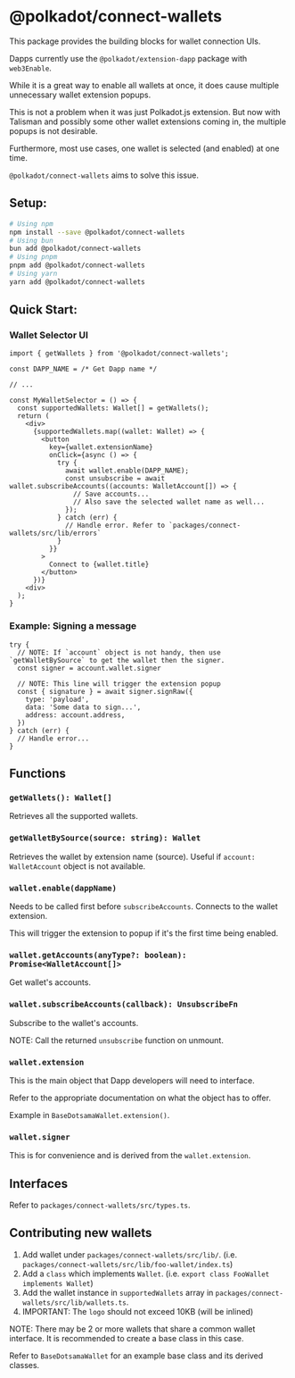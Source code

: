 # @polkadot/connect-wallets

This package provides the building blocks for wallet connection UIs.

Dapps currently use the `@polkadot/extension-dapp` package with `web3Enable`.

While it is a great way to enable all wallets at once, it does cause multiple unnecessary wallet extension popups.

This is not a problem when it was just Polkadot.js extension. But now with Talisman and possibly some other wallet extensions coming in, the multiple popups is not desirable.

Furthermore, most use cases, one wallet is selected (and enabled) at one time.

`@polkadot/connect-wallets` aims to solve this issue.

## Setup:

```bash
# Using npm
npm install --save @polkadot/connect-wallets
# Using bun
bun add @polkadot/connect-wallets
# Using pnpm
pnpm add @polkadot/connect-wallets
# Using yarn
yarn add @polkadot/connect-wallets
```

## Quick Start:

### Wallet Selector UI

```tsx
import { getWallets } from '@polkadot/connect-wallets';

const DAPP_NAME = /* Get Dapp name */

// ...

const MyWalletSelector = () => {
  const supportedWallets: Wallet[] = getWallets();
  return (
    <div>
      {supportedWallets.map((wallet: Wallet) => {
        <button
          key={wallet.extensionName}
          onClick={async () => {
            try {
              await wallet.enable(DAPP_NAME);
              const unsubscribe = await wallet.subscribeAccounts((accounts: WalletAccount[]) => {
                // Save accounts...
                // Also save the selected wallet name as well...
              });
            } catch (err) {
              // Handle error. Refer to `packages/connect-wallets/src/lib/errors`
            }
          }}
        >
          Connect to {wallet.title}
        </button>
      })}
    <div>
  );
}
```

### Example: Signing a message

```tsx
try {
  // NOTE: If `account` object is not handy, then use `getWalletBySource` to get the wallet then the signer.
  const signer = account.wallet.signer

  // NOTE: This line will trigger the extension popup
  const { signature } = await signer.signRaw({
    type: 'payload',
    data: 'Some data to sign...',
    address: account.address,
  })
} catch (err) {
  // Handle error...
}
```

## Functions

### `getWallets(): Wallet[]`

Retrieves all the supported wallets.

### `getWalletBySource(source: string): Wallet`

Retrieves the wallet by extension name (source). Useful if `account: WalletAccount` object is not available.

### `wallet.enable(dappName)`

Needs to be called first before `subscribeAccounts`. Connects to the wallet extension.

This will trigger the extension to popup if it's the first time being enabled.

### `wallet.getAccounts(anyType?: boolean): Promise<WalletAccount[]>`

Get wallet's accounts.

### `wallet.subscribeAccounts(callback): UnsubscribeFn`

Subscribe to the wallet's accounts.

NOTE: Call the returned `unsubscribe` function on unmount.

### `wallet.extension`

This is the main object that Dapp developers will need to interface.

Refer to the appropriate documentation on what the object has to offer.

Example in `BaseDotsamaWallet.extension()`.

### `wallet.signer`

This is for convenience and is derived from the `wallet.extension`.

## Interfaces

Refer to `packages/connect-wallets/src/types.ts`.

## Contributing new wallets

1. Add wallet under `packages/connect-wallets/src/lib/`. (i.e. `packages/connect-wallets/src/lib/foo-wallet/index.ts`)
2. Add a `class` which implements `Wallet`. (i.e. `export class FooWallet implements Wallet`)
3. Add the wallet instance in `supportedWallets` array in `packages/connect-wallets/src/lib/wallets.ts`.
4. IMPORTANT: The `logo` should not exceed 10KB (will be inlined)

NOTE: There may be 2 or more wallets that share a common wallet interface. It is recommended to create a base class in this case.

Refer to `BaseDotsamaWallet` for an example base class and its derived classes.
